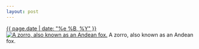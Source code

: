 ```yaml
---
layout: post
---
```


<p>
  <time><a href="/156">{{ page.date | date: "%e %B, %Y" }}</a></time>
  <a href="/156"><img src="{{ site.assets_url }}/156-640.jpg" srcset="{{ site.assets_url }}/156-1280.jpg 1280w, {{ site.assets_url }}/156-960.jpg 960w, {{ site.assets_url }}/156-640.jpg 640w, {{ site.assets_url }}/156-320.jpg 320w" sizes="(min-width: 700px) 50vw, calc(100vw - 2rem)" alt="A zorro, also known as an Andean fox." /></a>
  <span>A zorro, also known as an Andean fox.</span>
</p>
